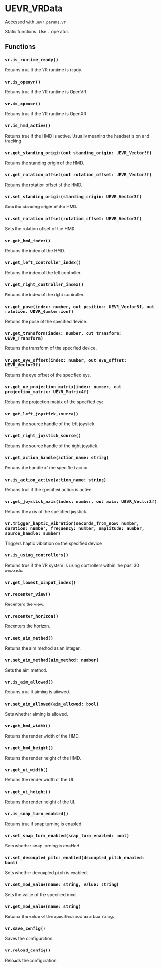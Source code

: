 # UEVR_VRData

Accessed with `uevr.params.vr`

Static functions. Use `.` operator.

## Functions

### `vr.is_runtime_ready()`

Returns true if the VR runtime is ready.

### `vr.is_openvr()`

Returns true if the VR runtime is OpenVR.

### `vr.is_openxr()`

Returns true if the VR runtime is OpenXR.

### `vr.is_hmd_active()`

Returns true if the HMD is active. Usually meaning the headset is on and tracking.

### `vr.get_standing_origin(out standing_origin: UEVR_Vector3f)`

Returns the standing origin of the HMD.

### `vr.get_rotation_offset(out rotation_offset: UEVR_Vector3f)`

Returns the rotation offset of the HMD.

### `vr.set_standing_origin(standing_origin: UEVR_Vector3f)`

Sets the standing origin of the HMD.

### `vr.set_rotation_offset(rotation_offset: UEVR_Vector3f)`

Sets the rotation offset of the HMD.

### `vr.get_hmd_index()`

Returns the index of the HMD.

### `vr.get_left_controller_index()`

Returns the index of the left controller.

### `vr.get_right_controller_index()`

Returns the index of the right controller.

### `vr.get_pose(index: number, out position: UEVR_Vector3f, out rotation: UEVR_Quaternionf)`

Returns the pose of the specified device.

### `vr.get_transform(index: number, out transform: UEVR_Transform)`

Returns the transform of the specified device.

### `vr.get_eye_offset(index: number, out eye_offset: UEVR_Vector3f)`

Returns the eye offset of the specified eye.

### `vr.get_ue_projection_matrix(index: number, out projection_matrix: UEVR_Matrix4f)`

Returns the projection matrix of the specified eye.

### `vr.get_left_joystick_source()`

Returns the source handle of the left joystick.

### `vr.get_right_joystick_source()`

Returns the source handle of the right joystick.

### `vr.get_action_handle(action_name: string)`

Returns the handle of the specified action.

### `vr.is_action_active(action_name: string)`

Returns true if the specified action is active.

### `vr.get_joystick_axis(index: number, out axis: UEVR_Vector2f)`

Returns the axis of the specified joystick.

### `vr.trigger_haptic_vibration(seconds_from_now: number, duration: number, frequency: number, amplitude: number, source_handle: number)`

Triggers haptic vibration on the specified device.

### `vr.is_using_controllers()`

Returns true if the VR system is using controllers within the past 30 seconds.

### `vr.get_lowest_xinput_index()`

### `vr.recenter_view()`

Recenters the view.

### `vr.recenter_horizon()`

Recenters the horizon.

### `vr.get_aim_method()`

Returns the aim method as an integer.

### `vr.set_aim_method(aim_method: number)`

Sets the aim method.

### `vr.is_aim_allowed()`

Returns true if aiming is allowed.

### `vr.set_aim_allowed(aim_allowed: bool)`

Sets whether aiming is allowed.

### `vr.get_hmd_width()`

Returns the render width of the HMD.

### `vr.get_hmd_height()`

Returns the render height of the HMD.

### `vr.get_ui_width()`

Returns the render width of the UI.

### `vr.get_ui_height()`

Returns the render height of the UI.

### `vr.is_snap_turn_enabled()`

Returns true if snap turning is enabled.

### `vr.set_snap_turn_enabled(snap_turn_enabled: bool)`

Sets whether snap turning is enabled.

### `vr.set_decoupled_pitch_enabled(decoupled_pitch_enabled: bool)`

Sets whether decoupled pitch is enabled.

### `vr.set_mod_value(name: string, value: string)`

Sets the value of the specified mod.

### `vr.get_mod_value(name: string)`

Returns the value of the specified mod as a Lua string.

### `vr.save_config()`

Saves the configuration.

### `vr.reload_config()`

Reloads the configuration.

